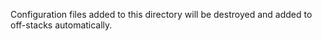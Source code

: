 Configuration files added to this directory will be destroyed and added to off-stacks automatically.







